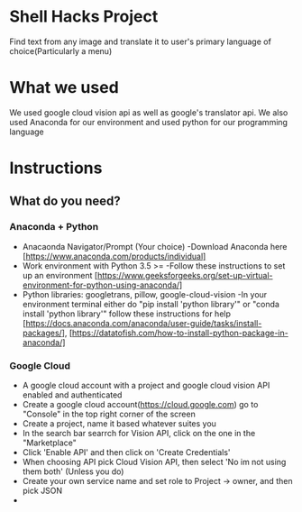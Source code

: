 # Shell Hacks Project
Find text from any image and translate it to user's primary language of choice(Particularly a menu)
# What we used
We used google cloud vision api as well as google's translator api.
We also used Anaconda for our environment and used python for our programming language

# Instructions
## What do you need?
### Anaconda + Python
- Anacaonda Navigator/Prompt (Your choice)
 -Download Anaconda here [https://www.anaconda.com/products/individual]
 - Work environment with Python 3.5 >=
  -Follow these instructions to set up an environment [https://www.geeksforgeeks.org/set-up-virtual-environment-for-python-using-anaconda/]
 - Python libraries: googletrans, pillow, google-cloud-vision
  -In your environment terminal either do "pip install 'python library'" or "conda install 'python library'" follow these instructions for help [https://docs.anaconda.com/anaconda/user-guide/tasks/install-packages/], [https://datatofish.com/how-to-install-python-package-in-anaconda/]
  
 ### Google Cloud
- A google cloud account with a project and google cloud vision API enabled and authenticated
 - Create  a google cloud account(https://cloud.google.com) go to "Console" in the top right corner of the screen
 - Create a project, name it based whatever suites you
 - In the search bar searrch for Vision API, click on the one in the "Marketplace"
 - Click 'Enable API' and then click on 'Create Credentials' 
 - When choosing API pick Cloud Vision API, then select 'No im not using them both' (Unless you do)
 - Create your own service name and set role to Project -> owner, and then pick JSON
 - 

